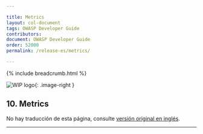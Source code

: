 ```yaml
---

title: Metrics
layout: col-document
tags: OWASP Developer Guide
contributors:
document: OWASP Developer Guide
order: 52000
permalink: /release-es/metrics/

---
```


{% include breadcrumb.html %}

<style type="text/css">
.image-right {
  height: 180px;
  display: block;
  margin-left: auto;
  margin-right: auto;
  float: right;
}
</style>

![WIP logo](../../../assets/images/dg_wip.png "Trabajo en curso"){: .image-right }

## 10. Metrics

No hay traducción de esta página, consulte [versión original en inglés][release1200].

----

[release1200]: https://github.com/OWASP/www-project-developer-guide/blob/main/release/12-metrics/toc.md
